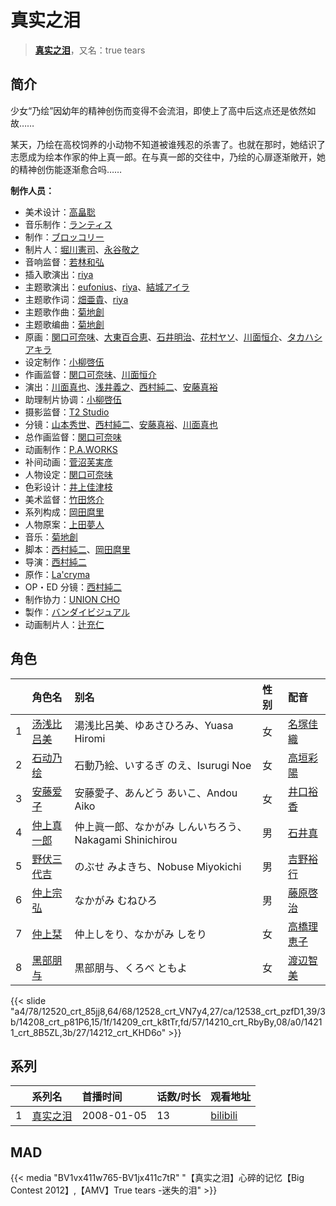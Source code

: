 # 真实之泪


> <u>**[真实之泪](https://bgm.tv/subject/309)**</u>，又名：true tears

## 简介

少女“乃绘”因幼年的精神创伤而变得不会流泪，即使上了高中后这点还是依然如故……

某天，乃绘在高校饲养的小动物不知道被谁残忍的杀害了。也就在那时，她结识了志愿成为绘本作家的仲上真一郎。在与真一郎的交往中，乃绘的心扉逐渐敞开，她的精神创伤能逐渐愈合吗……

**制作人员：**
- 美术设计：[高畠聡](https://bgm.tv/person/39770)
- 音乐制作：[ランティス](https://bgm.tv/person/57)
- 制作：[ブロッコリー](https://bgm.tv/person/34)
- 制片人：[堀川憲司](https://bgm.tv/person/1195)、[永谷敬之](https://bgm.tv/person/12021)
- 音响监督：[若林和弘](https://bgm.tv/person/564)
- 插入歌演出：[riya](https://bgm.tv/person/5870)
- 主题歌演出：[eufonius](https://bgm.tv/person/7501)、[riya](https://bgm.tv/person/5870)、[結城アイラ](https://bgm.tv/person/5873)
- 主题歌作词：[畑亜貴](https://bgm.tv/person/7329)、[riya](https://bgm.tv/person/5870)
- 主题歌作曲：[菊地創](https://bgm.tv/person/6721)
- 主题歌编曲：[菊地創](https://bgm.tv/person/6721)
- 原画：[関口可奈味](https://bgm.tv/person/318)、[大東百合恵](https://bgm.tv/person/12504)、[石井明治](https://bgm.tv/person/241)、[花村ヤソ](https://bgm.tv/person/24541)、[川面恒介](https://bgm.tv/person/11075)、[タカハシアキラ](https://bgm.tv/person/56143)
- 设定制作：[小柳啓伍](https://bgm.tv/person/13615)
- 作画监督：[関口可奈味](https://bgm.tv/person/318)、[川面恒介](https://bgm.tv/person/11075)
- 演出：[川面真也](https://bgm.tv/person/7866)、[浅井義之](https://bgm.tv/person/12162)、[西村純二](https://bgm.tv/person/853)、[安藤真裕](https://bgm.tv/person/2473)
- 助理制片协调：[小柳啓伍](https://bgm.tv/person/13615)
- 摄影监督：[T2 Studio](https://bgm.tv/person/33300)
- 分镜：[山本秀世](https://bgm.tv/person/11876)、[西村純二](https://bgm.tv/person/853)、[安藤真裕](https://bgm.tv/person/2473)、[川面真也](https://bgm.tv/person/7866)
- 总作画监督：[関口可奈味](https://bgm.tv/person/318)
- 动画制作：[P.A.WORKS](https://bgm.tv/person/5917)
- 补间动画：[菅沼芙実彦](https://bgm.tv/person/15927)
- 人物设定：[関口可奈味](https://bgm.tv/person/318)
- 色彩设计：[井上佳津枝](https://bgm.tv/person/1997)
- 美术监督：[竹田悠介](https://bgm.tv/person/6157)
- 系列构成：[岡田麿里](https://bgm.tv/person/538)
- 人物原案：[上田夢人](https://bgm.tv/person/7080)
- 音乐：[菊地創](https://bgm.tv/person/6721)
- 脚本：[西村純二](https://bgm.tv/person/853)、[岡田麿里](https://bgm.tv/person/538)
- 导演：[西村純二](https://bgm.tv/person/853)
- 原作：[La'cryma](https://bgm.tv/person/8009)
- OP・ED 分镜：[西村純二](https://bgm.tv/person/853)
- 制作协力：[UNION CHO](https://bgm.tv/person/33588)
- 製作：[バンダイビジュアル](https://bgm.tv/person/56)
- 动画制片人：[辻充仁](https://bgm.tv/person/42762)

## 角色

|     |   角色名   |   别名  | 性别 |  配音  |
|:--- |:------  |:----      |:---  |:--   |
| 1 | [汤浅比吕美](https://bgm.tv/character/12520) | 湯浅比呂美、ゆあさひろみ、Yuasa Hiromi | 女 | [名塚佳織](https://bgm.tv/person/3922) |
| 2 | [石动乃绘](https://bgm.tv/character/12528) | 石動乃絵、いするぎ のえ、Isurugi Noe | 女 | [高垣彩陽](https://bgm.tv/person/4757) |
| 3 | [安藤爱子](https://bgm.tv/character/12538) | 安藤愛子、あんどう あいこ、Andou Aiko | 女 | [井口裕香](https://bgm.tv/person/4851) |
| 4 | [仲上真一郎](https://bgm.tv/character/14208) | 仲上眞一郎、なかがみ しんいちろう、Nakagami Shinichirou | 男 | [石井真](https://bgm.tv/person/4967) |
| 5 | [野伏三代吉](https://bgm.tv/character/14209) | のぶせ みよきち、Nobuse Miyokichi | 男 | [吉野裕行](https://bgm.tv/person/3955) |
| 6 | [仲上宗弘](https://bgm.tv/character/14210) | なかがみ むねひろ | 男 | [藤原啓治](https://bgm.tv/person/4016) |
| 7 | [仲上栞](https://bgm.tv/character/14211) | 仲上しをり、なかがみ しをり | 女 | [高橋理恵子](https://bgm.tv/person/3974) |
| 8 | [黑部朋与](https://bgm.tv/character/14212) | 黒部朋与、くろべ ともよ | 女 | [渡辺智美](https://bgm.tv/person/4756) |

{{< slide "a4/78/12520_crt_85jj8,64/68/12528_crt_VN7y4,27/ca/12538_crt_pzfD1,39/3b/14208_crt_p81P6,15/1f/14209_crt_k8tTr,fd/57/14210_crt_RbyBy,08/a0/14211_crt_8B5ZL,3b/27/14212_crt_KHD6o" >}}

## 系列

|     |   系列名   |   首播时间  | 话数/时长  | 观看地址 |
|:---  |:------    |:----      |:---       |:---  |
| 1 |[真实之泪](https://bgm.tv/subject/309)| 2008-01-05 | 13 | [bilibili](https://www.bilibili.com/bangumi/play/ep75640)  |


## MAD

{{< media  "BV1vx411w765-BV1jx411c7tR"
"【真实之泪】心碎的记忆【Big Contest 2012】,【AMV】True tears -迷失的泪"  >}}
